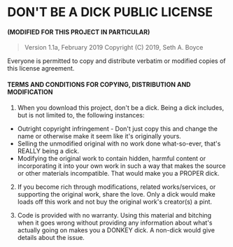 # DON'T BE A DICK PUBLIC LICENSE
#### (MODIFIED FOR THIS PROJECT IN PARTICULAR)

>Version 1.1a, February 2019
>Copyright (C) 2019, Seth A. Boyce

Everyone is permitted to copy and distribute verbatim or modified copies of this license agreement.

#### TERMS AND CONDITIONS FOR COPYING, DISTRIBUTION AND MODIFICATION

1. When you download this project, don't be a dick. Being a dick includes, but is not limited to, the following instances:
* Outright copyright infringement - Don't just copy this and change the name or otherwise make it seem like it's originally yours.
* Selling the unmodified original with no work done what-so-ever, that's REALLY being a dick.
* Modifying the original work to contain hidden, harmful content or incorporating it into your own work in such a way that makes the source or other materials incompatible. That would make you a PROPER dick.

2. If you become rich through modifications, related works/services, or supporting the original work,
share the love. Only a dick would make loads off this work and not buy the original work's
creator(s) a pint.

3. Code is provided with no warranty. Using this material and bitching when it goes wrong without providing any information about what's actually going on makes you a DONKEY dick. A non-dick would give details about the issue.

